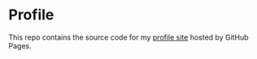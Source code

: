 # Profile

This repo contains the source code for my [profile site](https://danirani.github.io/profile/) hosted by GitHub Pages.